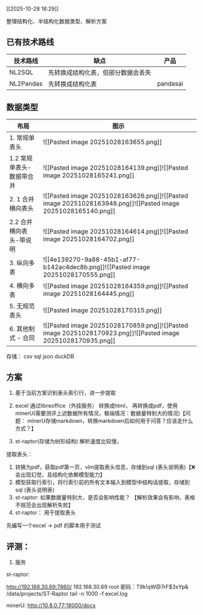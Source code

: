 
[[2025-10-28 16:29]]


整理结构化、半结构化数据类型、解析方案


## 已有技术路线


| 技术路线      | 缺点                | 产品       |
| --------- | ----------------- | -------- |
| NL2SQL    | 先转换成结构化表，但部分数据会丢失 |          |
| NL2Pandas | 先转换成结构化表          | pandasai |



## 数据类型

| 布局              | 图示                                                                                                           |
| --------------- | ------------------------------------------------------------------------------------------------------------ |
| 1. 常规单表头        | ![[Pasted image 20251028163655.png]]                                                                         |
| 1.2 常规单表头-数据带合并 | ![[Pasted image 20251028164139.png]]![[Pasted image 20251028165241.png]]                                     |
| 2. 1 合并横向表头     | ![[Pasted image 20251028163626.png]]![[Pasted image 20251028163948.png]]![[Pasted image 20251028165140.png]] |
| 2.2 合并横向表头-带说明  | ![[Pasted image 20251028164614.png]]![[Pasted image 20251028164702.png]]                                     |
| 3. 纵向多表         | ![[4e139270-9a88-45b1-af77-b142ac4dec8b.png]]![[Pasted image 20251028170555.png]]                            |
| 4. 横向多表         | ![[Pasted image 20251028164359.png]]![[Pasted image 20251028164445.png]]                                     |
| 5. 无规范表头        | ![[Pasted image 20251028170315.png]]                                                                         |
| 6. 其他制式 - 合同    | ![[Pasted image 20251028170859.png]]![[Pasted image 20251028170923.png]]![[Pasted image 20251028170935.png]] |





存储：
csv
sql
json
duckDB

## 方案
1. 基于当前方案识别表头索引行，进一步提取
2. excel 通过libreoffice（外挂服务） 转换成html， 再转换成pdf，使用minerU(需要测评上述数据所有情况，极端情况：数据量特别大的情况)【问题： minerU存储markdown，转换markdown后如何用于问答？应该走什么方式？】

3. st-raptor(存储为树形结构) 解析速度比较慢，

提取表头：
1. 转换为pdf，获取pdf第一页，vlm提取表头信息，存储到sql (表头说明表)【❌会出现幻觉，且结构化依赖模型能力】
2. 模型获取行索引，将行索引前的所有文本输入到模型中结构话提取，存储到sql (表头说明表)
3. st-raptor: 如果数据量特别大，是否会影响性能？ 【解析效果会有影响、表格不规范会出现解析失败】
4. st-raptor： 用于提取表头


先编写一个excel -> pdf 的脚本用于测试



## 评测：
1. 服务

st-raptor:

http://192.168.30.69:7860/
192.168.30.69
root 密码：T9k!qW@7rF$3xYp&
/data/projects/ST-Raptor
tail -n 1000 -f excel.log

minerU:
http://10.8.0.77:18000/docs

